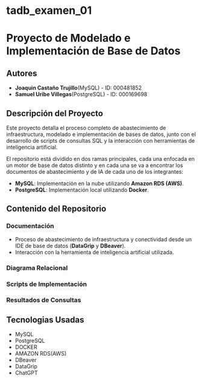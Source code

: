 # tadb_examen_01
# Proyecto de Modelado e Implementación de Base de Datos

## Autores

- **Joaquin Castaño Trujillo**(MySQL) - ID: 000481852
- **Samuel Uribe Villegas**(PostgreSQL) - ID: 000169698

## Descripción del Proyecto

Este proyecto detalla el proceso completo de abastecimiento de infraestructura, modelado e implementación de bases de datos, junto con el desarrollo de scripts de consultas SQL y la interacción con herramientas de inteligencia artificial.

El repositorio está dividido en dos ramas principales, cada una enfocada en un motor de base de datos distinto y en cada una se va a encontrar los documentos de abastecimiento y de IA de cada uno de los integrantes:

- **MySQL**: Implementación en la nube utilizando **Amazon RDS (AWS)**.
- **PostgreSQL**: Implementación local utilizando **Docker**.

## Contenido del Repositorio

### Documentación
  - Proceso de abastecimiento de infraestructura y conectividad desde un IDE de base de datos (**DataGrip** y **DBeaver**).
  - Interacción con la herramienta de inteligencia artificial utilizada.

### Diagrama Relacional

### Scripts de Implementación

### Resultados de Consultas

## Tecnologias Usadas
- MySQL 
- PostgreSQL 
- DOCKER
- AMAZON RDS(AWS)
- DBeaver
- DataGrip
- ChatGPT



